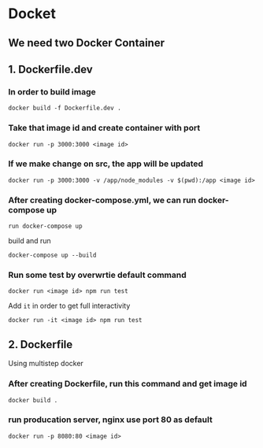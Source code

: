 # Docket

## We need two Docker Container

## 1. Dockerfile.dev
### In order to build image
```
docker build -f Dockerfile.dev .
```

### Take that image id and create container with port
```
docker run -p 3000:3000 <image id>
```

### If we make change on src, the app will be updated
```
docker run -p 3000:3000 -v /app/node_modules -v $(pwd):/app <image id>
```

### After creating docker-compose.yml, we can run docker-compose up
```
run docker-compose up
```
build and run
```
docker-compose up --build
```

### Run some test by overwrtie default command
```
docker run <image id> npm run test
```
Add `it` in order to get full interactivity
```
docker run -it <image id> npm run test
```




## 2. Dockerfile
Using multistep docker 
### After creating Dockerfile, run this command and get image id
```
docker build .
```
### run producation server, nginx use port 80 as default
```
docker run -p 8080:80 <image id>
```
